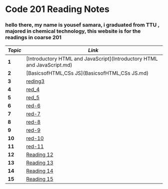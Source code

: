 # Code 201 Reading Notes

### hello there, my name is yousef samara, i graduated from TTU , majored in chemical technology, this website is for the readings in coarse 201

| *Topic*      | *Link* |
| ------ | ----- |
| **1** | [Introductory HTML and JavaScript](Introductory HTML and JavaScript.md) |
| **2** | [BasicsofHTML,CSs JS](BasicsofHTML,CSs JS.md) |
| **3** | [reding3](reding3.md) |
| **4** | [red_4](Read_4.md) |
| **5** | [red_5](red_5.md) |
| **6** | [red-6](red-6.md) |
| **7** | [red-7](red-7.md) |
| **8** | [red-8](red-8.md) |
| **9** | [red-9](red-9.md) |
| **10** | [red-10](red-10.md) |
| **11** | [red-11](red-11.md) |
| **12** | [Reading 12](12.md) |
| **13** | [Reading 13](13.md) |
| **14** | [Reading 14](14.md) |
| **15** | [Reading 15](15.md) |